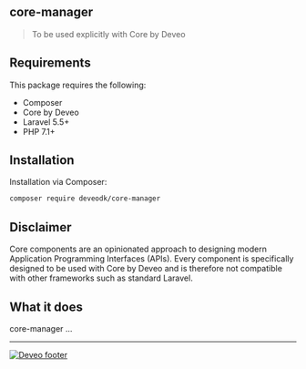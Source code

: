 ## core-manager

> To be used explicitly with Core by Deveo

## Requirements

This package requires the following:

* Composer
* Core by Deveo
* Laravel 5.5+
* PHP 7.1+

## Installation

Installation via Composer:

```bash
composer require deveodk/core-manager
```

## Disclaimer

Core components are an opinionated approach to designing modern Application Programming Interfaces (APIs). Every component is specifically designed to be used with Core by Deveo and is therefore not compatible with other frameworks such as standard Laravel.

## What it does

core-manager ...

---

[![Deveo footer](https://s3-eu-west-1.amazonaws.com/rk-solutions/github_footer.png)](https://deveo.dk)